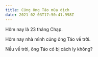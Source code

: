 ```yaml
---
title: Cúng ông Táo mùa dịch
date: 2021-02-03T17:50:41.998Z
---
```


Hôm nay là 23 tháng Chạp.

Hôm nay nhà mình cúng ông Táo về trời.

Nếu về trời, ông Táo có bị cách ly không?
